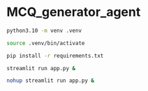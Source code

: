 # MCQ_generator_agent

```bash
python3.10 -m venv .venv
```

```bash
source .venv/bin/activate
```

```bash
pip install -r requirements.txt
```

```bash
streamlit run app.py &
```

```bash
nohup streamlit run app.py &
```
